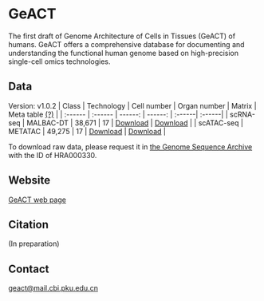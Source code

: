 # GeACT

The first draft of Genome Architecture of Cells in Tissues (GeACT) of humans. GeACT offers a comprehensive database for documenting and understanding the functional human genome based on high-precision single-cell omics technologies.

## Data
Version: v1.0.2
| Class | Technology | Cell number | Organ number | Matrix | Meta table [(?)](https://github.com/gao-lab/GeACT/wiki/Cell-meta-table-description) |
| :------ | :------ | ------: | ------: | :------| :------|
| scRNA-seq | MALBAC-DT | 38,671 | 17 | [Download](http://geact.gao-lab.org/) | [Download](scRNA-seq/pooled_data_all/All/cell_metatable_RNA_global.txt.gz?raw=true) |
| scATAC-seq | METATAC | 49,275 | 17 | [Download](http://geact.gao-lab.org/) | [Download](METATAC/pooled_data_all/All/cell_metatable_ATAC_global.txt.gz?raw=true) |

To download raw data, please request it in [the Genome Sequence Archive](https://bigd.big.ac.cn/gsa-human/) with the ID of HRA000330.

## Website
[GeACT web page](http://geact.gao-lab.org/)

## Citation
(In preparation)

## Contact
geact@mail.cbi.pku.edu.cn
